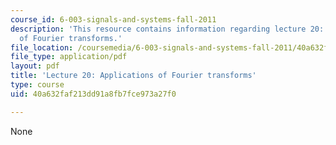 ```yaml
---
course_id: 6-003-signals-and-systems-fall-2011
description: 'This resource contains information regarding lecture 20: applications
  of Fourier transforms.'
file_location: /coursemedia/6-003-signals-and-systems-fall-2011/40a632faf213dd91a8fb7fce973a27f0_MIT6_003F11_lec20.pdf
file_type: application/pdf
layout: pdf
title: 'Lecture 20: Applications of Fourier transforms'
type: course
uid: 40a632faf213dd91a8fb7fce973a27f0

---
```

None